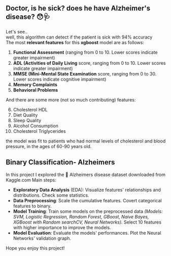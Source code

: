## Doctor, is he sick? does he have Alzheimer's disease? 😯🩺 <br>
Let's see.. <br> 
well, this algorithm can detect if the patient is sick with 94% accuracy <br>
The most **relevant features** for this **xgboost** model are as follows:
1. **Functional Assessment** (ranging from 0 to 10. Lower scores indicate greater impairment)
2. **ADL (Activities of Daily Living** score, ranging from 0 to 10. Lower scores indicate greater impairment)
3. **MMSE (Mini-Mental State Examination** score, ranging from 0 to 30. Lower scores indicate cognitive impairment)
4. **Memory Complaints**
5. **Behavioral Problems**

And there are some more (not so much contributing) features:  

6. Cholesterol HDL
7. Diet Quality
8. Sleep Quality
9. Alcohol Consumption
10. Cholesterol Triglycerides

the model was fit to patients who had normal levels of cholesterol and blood pressure, in the ages of 60-90 years old.

## Binary Classification- Alzheimers
In this project I explored the 🧠 Alzheimers disease dataset downloaded from Kaggle.com
Main steps:

- **Exploratory Data Analysis** (EDA): Visualize features' relationships and distributions. Check some statistics.
- **Data Preprocessing**: Scale the cumulative features. Covert categorical features to binary.
- **Model Training**: Train some models on the preprocessed data *(Models: SVM, Logistic Regression, Random Forest, GBoost, Naive Bayes, XGBoost with Random searchCV, Neural Networks).* Select 10 features with higher importance to improve the models. 
- **Model Evaluation**: Evaluate the models' performances. Plot the Neural Networks' validation graph.


Hope you enjoy this project! 
